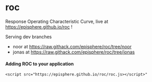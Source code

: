 # roc
Response Operating Characteristic Curve, live at https://episphere.github.io/roc !

Serving dev branches 
* noor at https://raw.githack.com/episphere/roc/tree/noor
* jonas at https://raw.githack.com/episphere/roc/tree/jonas
#### Adding ROC to your application
```
<script src="https://episphere.github.io/roc/roc.js></script>"
```
